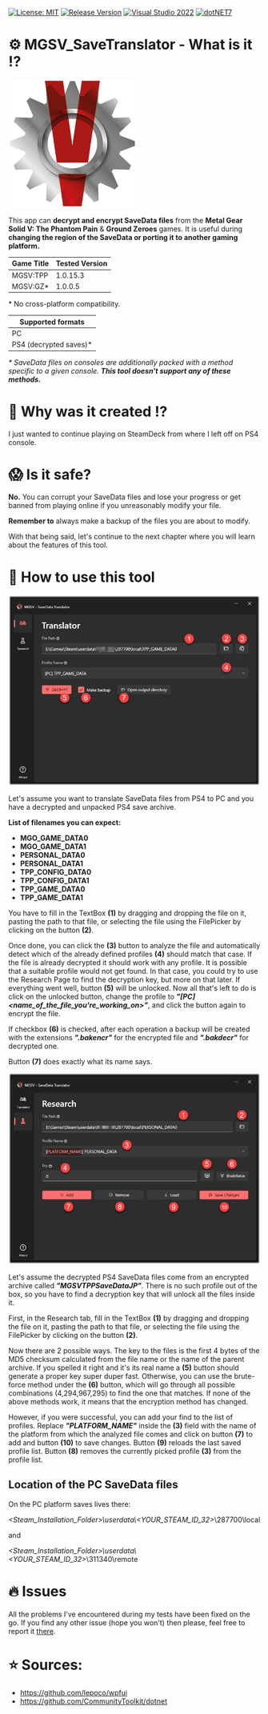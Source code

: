 [![License: MIT](https://img.shields.io/badge/License-MIT-blueviolet.svg)](https://opensource.org/licenses/MIT)
[![Release Version](https://img.shields.io/github/v/tag/mi5hmash/MGSV_SaveTranslator?label=version)](https://github.com/mi5hmash/MGSV_SaveTranslator/releases/latest)
[![Visual Studio 2022](https://img.shields.io/badge/VS%202022-blueviolet?logo=visualstudio&logoColor=white)](https://visualstudio.microsoft.com/)
[![dotNET7](https://img.shields.io/badge/.NET%207-blueviolet)](https://visualstudio.microsoft.com/)

# :gear: MGSV_SaveTranslator - What is it :interrobang:

<img src="https://github.com/mi5hmash/MGSV_SaveTranslator/blob/main/.resources/images/Logo.png" alt="Logo"/>

This app can **decrypt and encrypt SaveData files** from the **Metal Gear Solid V: The Phantom Pain** & **Ground Zeroes** games.
It is useful during **changing the region of the SaveData or porting it to another gaming platform.**

| Game Title | Tested Version |
|------------|----------------|
| MGSV:TPP   | 1.0.15.3       |
| MGSV:GZ*    | 1.0.0.5        |

\* No cross-platform compatibility.

| Supported formats      |
|------------------------|
| PC                     |
| PS4 (decrypted saves)* |

*\* SaveData files on consoles are additionally packed with a method specific to a given console. **This tool doesn't support any of these methods.***

# 🤯 Why was it created :interrobang:
I just wanted to continue playing on SteamDeck from where I left off on PS4 console.

# :scream: Is it safe?
**No.** You can corrupt your SaveData files and lose your progress or get banned from playing online if you unreasonably modify your file.

**Remember to** always make a backup of the files you are about to modify.

With that being said, let's continue to the next chapter where you will learn about the features of this tool.

# :scroll: How to use this tool

<img src="https://github.com/mi5hmash/MGSV_SaveTranslator/blob/main/.resources/images/TranslatorPage.png" alt="TranslatorPage"/>

Let's assume you want to translate SaveData files from PS4 to PC and you have a decrypted and unpacked PS4 save archive.

**List of filenames you can expect:**
* **MGO_GAME_DATA0**
* **MGO_GAME_DATA1**
* **PERSONAL_DATA0**
* **PERSONAL_DATA1**
* **TPP_CONFIG_DATA0**
* **TPP_CONFIG_DATA1**
* **TPP_GAME_DATA0**
* **TPP_GAME_DATA1**

You have to fill in the TextBox **(1)** by dragging and dropping the file on it, pasting the path to that file, or selecting the file using the FilePicker by clicking on the button **(2)**.

Once done, you can click the **(3)** button to analyze the file and automatically detect which of the already defined profiles **(4)** should match that case. If the file is already decrypted it should work with any profile.
It is possible that a suitable profile would not get found. In that case, you could try to use the Research Page to find the decryption key, but more on that later. If everything went well, button **(5)** will be unlocked. Now all that's left to do is click on the unlocked button, change the profile to ***"[PC] <name_of_the_file_you're_working_on>"***, and click the button again to encrypt the file.

If checkbox **(6)** is checked, after each operation a backup will be created with the extensions ***".bakencr"*** for the encrypted file and ***".bakdecr"*** for decrypted one. 

Button **(7)** does exactly what its name says.

<img src="https://github.com/mi5hmash/MGSV_SaveTranslator/blob/main/.resources/images/ResearchPage.png" alt="ResearchPage"/>

Let's assume the decrypted PS4 SaveData files come from an encrypted archive called ***"MGSVTPPSaveDataJP"***. There is no such profile out of the box, so you have to find a decryption key that will unlock all the files inside it.

First, in the Research tab, fill in the TextBox **(1)** by dragging and dropping the file on it, pasting the path to that file, or selecting the file using the FilePicker by clicking on the button **(2)**.

Now there are 2 possible ways. The key to the files is the first 4 bytes of the MD5 checksum calculated from the file name or the name of the parent archive. If you spelled it right and it's its real name a **(5)** button should generate a proper key super duper fast. Otherwise, you can use the brute-force method under the **(6)** button, which will go through all possible combinations (4,294,967,295) to find the one that matches.
If none of the above methods work, it means that the encryption method has changed.

However, if you were successful, you can add your find to the list of profiles. Replace ***"PLATFORM_NAME"*** inside the **(3)** field with the name of the platform from which the analyzed file comes and click on button **(7)** to add and button **(10)** to save changes. Button **(9)** reloads the last saved profile list. Button **(8)** removes the currently picked profile **(3)** from the profile list.

## Location of the PC SaveData files
On the PC platform saves lives there: 

***<Steam_Installation_Folder>*\userdata\\*<YOUR_STEAM_ID_32>*\287700\local

and

***<Steam_Installation_Folder>*\userdata\\*<YOUR_STEAM_ID_32>*\311340\remote

# :fire: Issues
All the problems I've encountered during my tests have been fixed on the go. If you find any other issue (hope you won't) then please, feel free to report it [there](https://github.com/mi5hmash/MGSV_SaveTranslator/issues).
# :star: Sources:
* https://github.com/lepoco/wpfui
* https://github.com/CommunityToolkit/dotnet
